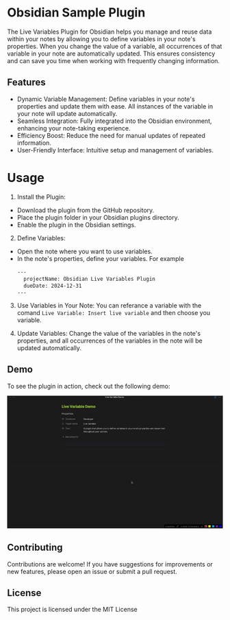 # Obsidian Sample Plugin

The Live Variables Plugin for Obsidian helps you manage and reuse data within your notes by allowing you to define variables in your note's properties. When you change the value of a variable, all occurrences of that variable in your note are automatically updated. This ensures consistency and can save you time when working with frequently changing information.

## Features
- Dynamic Variable Management: Define variables in your note's properties and update them with ease. All instances of the variable in your note will update automatically.
- Seamless Integration: Fully integrated into the Obsidian environment, enhancing your note-taking experience.
- Efficiency Boost: Reduce the need for manual updates of repeated information.
- User-Friendly Interface: Intuitive setup and management of variables.

# Usage

1. Install the Plugin:

- Download the plugin from the GitHub repository.
- Place the plugin folder in your Obsidian plugins directory.
- Enable the plugin in the Obsidian settings.

2. Define Variables:

- Open the note where you want to use variables.
- In the note's properties, define your variables. For example
  ```
  ---
    projectName: Obsidian Live Variables Plugin
    dueDate: 2024-12-31
  ---
  ```

3. Use Variables in Your Note:
You can referance a variable with the comand `Live Variable: Insert live variable` and then choose you variable.

4. Update Variables:
Change the value of the variables in the note's properties, and all occurrences of the variables in the note will be updated automatically.

## Demo
To see the plugin in action, check out the following demo:

![Demo Gif](demo/demo.gif)

## Contributing
Contributions are welcome! If you have suggestions for improvements or new features, please open an issue or submit a pull request.

## License
This project is licensed under the MIT License